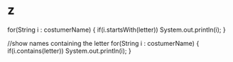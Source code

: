 # z
for(String i : costumerName) {
    if(i.startsWith(letter)) System.out.println(i);
}

//show names containing the letter
for(String i : costumerName) {
    if(i.contains(letter)) System.out.println(i);
}
